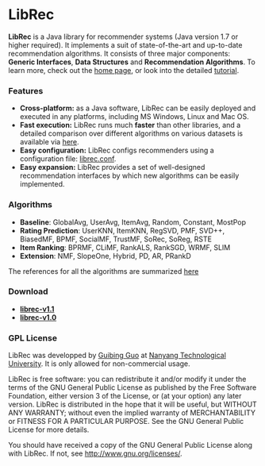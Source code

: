 LibRec
======

**LibRec** is a Java library for recommender systems (Java version 1.7 or higher required). It implements a suit of state-of-the-art and up-to-date recommendation algorithms. It consists of three major components: **Generic Interfaces**, **Data Structures** and **Recommendation Algorithms**. To learn more, check out the [home page](http://trust.sce.ntu.edu.sg/~gguo1/librec/), or look into the detailed [tutorial](http://trust.sce.ntu.edu.sg/~gguo1/librec/tutorial.html). 


### Features

* **Cross-platform:** as a Java software, LibRec can be easily deployed and executed in any platforms, including MS Windows, Linux and Mac OS.
* **Fast execution:** LibRec runs much **faster** than other libraries, and a detailed comparison over different algorithms on various datasets is available via [here](http://trust.sce.ntu.edu.sg/~gguo1/librec/).
* **Easy configuration:** LibRec configs recommenders using a configuration file: [librec.conf](http://trust.sce.ntu.edu.sg/~gguo1/librec/tutorial.html#config). 
* **Easy expansion:** LibRec provides a set of well-designed recommendation interfaces by which new algorithms can be easily implemented.

### Algorithms

* **Baseline**: GlobalAvg, UserAvg, ItemAvg, Random, Constant, MostPop
* **Rating Prediction**: UserKNN, ItemKNN, RegSVD, PMF, SVD++, BiasedMF, BPMF, SocialMF, TrustMF, SoRec, SoReg, RSTE
* **Item Ranking**: BPRMF, CLiMF, RankALS, RankSGD, WRMF, SLIM
* **Extension**: NMF, SlopeOne, Hybrid, PD, AR, PRankD

The references for all the algorithms are summarized [here](http://trust.sce.ntu.edu.sg/~gguo1/librec/tutorial.html#algos)

### Download

* **[librec-v1.1](http://trust.sce.ntu.edu.sg/~gguo1/librec/release/librec-v1.1.zip)**
* **[librec-v1.0](http://trust.sce.ntu.edu.sg/~gguo1/librec/release/librec-v1.0.zip)**

### GPL License

LibRec was developped by [Guibing Guo](http://trust.sce.ntu.edu.sg/~gguo1/) at [Nanyang Technological University](http://www.ntu.edu.sg/). It is only allowed for non-commercial usage. 

LibRec is free software: you can redistribute it and/or modify it under the terms of the GNU General Public License as published by the Free Software Foundation, either version 3 of the License, or (at your option) any later version. LibRec is distributed in the hope that it will be useful, but WITHOUT ANY WARRANTY; without even the implied warranty of MERCHANTABILITY or FITNESS FOR A PARTICULAR PURPOSE. See the GNU General Public License for more details. 

You should have received a copy of the GNU General Public License along with LibRec. If not, see http://www.gnu.org/licenses/.
